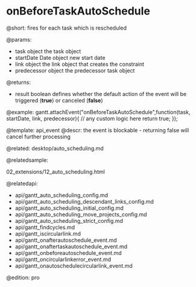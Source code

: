 onBeforeTaskAutoSchedule
=============

@short:
	fires for each task which is rescheduled

@params:
- task				object			the task object
- startDate			Date object		new start date
- link				object			the link object that creates the constraint
- predecessor		object			the predecessor task object


@returns:  
- result     boolean       defines whether the default action of the event will be triggered (<b>true</b>) or canceled (<b>false</b>) 

@example:
gantt.attachEvent("onBeforeTaskAutoSchedule",function(task, startDate, link, predecessor){
    // any custom logic here
    return true;
});

@template:	api_event
@descr:
the event is blockable - returning false will cancel further processing


@related:
desktop/auto_scheduling.md

@relatedsample:

02_extensions/12_auto_scheduling.html


@relatedapi:

- api/gantt_auto_scheduling_config.md
- api/gantt_auto_scheduling_descendant_links_config.md
- api/gantt_auto_scheduling_initial_config.md
- api/gantt_auto_scheduling_move_projects_config.md
- api/gantt_auto_scheduling_strict_config.md
- api/gantt_findcycles.md
- api/gantt_iscircularlink.md
- api/gantt_onafterautoschedule_event.md
- api/gantt_onaftertaskautoschedule_event.md
- api/gantt_onbeforeautoschedule_event.md
- api/gantt_oncircularlinkerror_event.md
- api/gantt_onautoschedulecircularlink_event.md

@edition:
pro